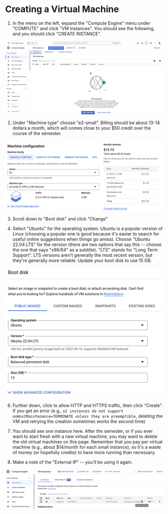 # Creating a Virtual Machine

1. In the menu on the left, expand the "Compute Engine" menu under
"COMPUTE" and click "VM Instances".  You should see the following, and you should click "CREATE INSTANCE".

<img src="img/18.png" width=600>

2. Under "Machine type" choose "e2-small".  Billing should be about
13-14 dollars a month, which will comes close to your $50 credit over the
course of the semester.

<img src="img/19.png" width=600>

3. Scroll down to "Boot disk" and click "Change"

4. Select "Ubuntu" for the operating system.  Ubuntu is a popular
version of Linux (choosing a popular one is good because it's easier
to search for useful online suggestions when things go amiss).  Choose
"Ubuntu 22.04 LTS" for the version (there are two options that say
this -- choose the one that says "x86/64" as a subtitle).  "LTS"
stands for "Long Term Support".  LTS versions aren't generally the
most recent version, but they're generally more reliable.  Update your
boot disk to use 15 GB.

<img src="img/21.png" width=600>

6. Further down, click to allow HTTP and HTTPS traffic, then click
"Create".  If you get an error (e.g., `e2 instances do not support
onHostMaintenance=TERMINATE unless they are preemptible`, deleting the
VM and retrying the creation sometimes works the second time)

7. You should see one instance here.  After the semester, or if you
ever want to start fresh with a new virtual machine, you may want to
delete the old virtual machines on this page.  Remember that you pay
per virtual machine (e.g., about $14/month for each small instance),
so it's a waste of money (or hopefully credits) to have more running
than necessary.

8. Make a note of the "External IP" -- you'll be using it again.

<img src="img/29.png" width=600>